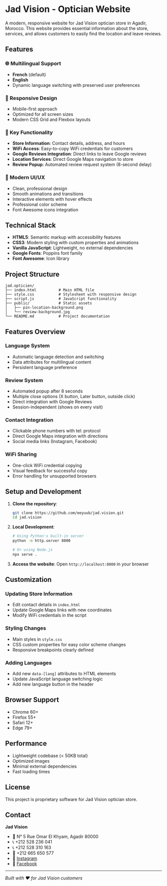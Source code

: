 # Jad Vision - Optician Website

A modern, responsive website for Jad Vision optician store in Agadir, Morocco. This website provides essential information about the store, services, and allows customers to easily find the location and leave reviews.

## Features

### 🌐 Multilingual Support
- **French** (default)
- **English**
- Dynamic language switching with preserved user preferences

### 📱 Responsive Design
- Mobile-first approach
- Optimized for all screen sizes
- Modern CSS Grid and Flexbox layouts

### 🎯 Key Functionality
- **Store Information**: Contact details, address, and hours
- **WiFi Access**: Easy-to-copy WiFi credentials for customers
- **Google Reviews Integration**: Direct links to leave Google reviews
- **Location Services**: Direct Google Maps navigation to store
- **Review Popup**: Automated review request system (8-second delay)

### 🎨 Modern UI/UX
- Clean, professional design
- Smooth animations and transitions
- Interactive elements with hover effects
- Professional color scheme
- Font Awesome icons integration

## Technical Stack

- **HTML5**: Semantic markup with accessibility features
- **CSS3**: Modern styling with custom properties and animations
- **Vanilla JavaScript**: Lightweight, no external dependencies
- **Google Fonts**: Poppins font family
- **Font Awesome**: Icon library

## Project Structure

```
jad.opticien/
├── index.html          # Main HTML file
├── style.css           # Stylesheet with responsive design
├── script.js           # JavaScript functionality
├── public/             # Static assets
│   ├── pin-location-background.png
│   └── review-background.jpg
└── README.md           # Project documentation
```

## Features Overview

### Language System
- Automatic language detection and switching
- Data attributes for multilingual content
- Persistent language preference

### Review System
- Automated popup after 8 seconds
- Multiple close options (X button, Later button, outside click)
- Direct integration with Google Reviews
- Session-independent (shows on every visit)

### Contact Integration
- Clickable phone numbers with tel: protocol
- Direct Google Maps integration with directions
- Social media links (Instagram, Facebook)

### WiFi Sharing
- One-click WiFi credential copying
- Visual feedback for successful copy
- Error handling for unsupported browsers

## Setup and Development

1. **Clone the repository**:
   ```bash
   git clone https://github.com/eeyuub/jad.vision.git
   cd jad.vision
   ```

2. **Local Development**:
   ```bash
   # Using Python's built-in server
   python -m http.server 8000
   
   # Or using Node.js
   npx serve .
   ```

3. **Access the website**:
   Open `http://localhost:8000` in your browser

## Customization

### Updating Store Information
- Edit contact details in `index.html`
- Update Google Maps links with new coordinates
- Modify WiFi credentials in the script

### Styling Changes
- Main styles in `style.css`
- CSS custom properties for easy color scheme changes
- Responsive breakpoints clearly defined

### Adding Languages
- Add new `data-[lang]` attributes to HTML elements
- Update JavaScript language switching logic
- Add new language button in the header

## Browser Support

- Chrome 60+
- Firefox 55+
- Safari 12+
- Edge 79+

## Performance

- Lightweight codebase (< 50KB total)
- Optimized images
- Minimal external dependencies
- Fast loading times

## License

This project is proprietary software for Jad Vision optician store.

## Contact

**Jad Vision**
- 📍 N° 5 Rue Omar El Khyam, Agadir 80000
- 📞 +212 528 236 041
- 📞 +212 528 310 163
- 📱 +212 665 650 577
- 📧 [Instagram](https://www.instagram.com/jad.vision/)
- 📘 [Facebook](https://facebook.com/jadvision)

---

*Built with ❤️ for Jad Vision customers*